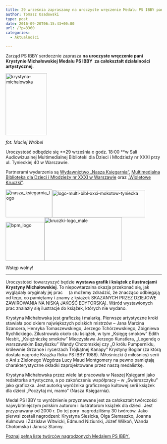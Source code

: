 ```yaml
---
title: 29 września zapraszamy na uroczyste wręczenie Medalu PS IBBY pani Krystynie Michałowskiej!
author: Tomasz Osadowski
type: post
date: 2016-09-20T06:15:43+00:00
url: /?p=3360
categories:
  - Aktualności

---
```

Zarząd PS IBBY serdecznie zaprasza **na uroczyste wręczenie pani Krystynie Michałowskiej Medalu PS IBBY  za całokształt działalności artystycznej**.<!--more-->

<img class="alignnone size-medium wp-image-3361" src="http://www.ibby.pl/wp-content/uploads/2016/09/Krystyna-Michalowska-133x200.jpg" alt="krystyna-michalowska" width="133" height="200" srcset="http://www.ibby.pl/wp-content/uploads/2016/09/Krystyna-Michalowska-133x200.jpg 133w, http://www.ibby.pl/wp-content/uploads/2016/09/Krystyna-Michalowska-66x100.jpg 66w, http://www.ibby.pl/wp-content/uploads/2016/09/Krystyna-Michalowska-768x1159.jpg 768w, http://www.ibby.pl/wp-content/uploads/2016/09/Krystyna-Michalowska-398x600.jpg 398w, http://www.ibby.pl/wp-content/uploads/2016/09/Krystyna-Michalowska.jpg 1500w" sizes="(max-width: 133px) 100vw, 133px" />

_fot. Maciej Wróbel_

Uroczystość odbędzie się **29 września o godz. 18:00 **w Sali Audiowizualnej Multimedialnej Biblioteki dla Dzieci i Młodzieży nr XXXI przy ul. Tynieckiej 40 w Warszawie.

Partnerami wydarzenia są <a href="http://nk.com.pl/" target="_blank">Wydawnictwo &#8222;Nasza Księgarnia&#8221;</a>, <a href="http://www.mbddim.pl/" target="_blank">Multimedialna Biblioteka dla Dzieci i Młodzieży nr XXXI w Warszawie</a> oraz <a href="https://www.facebook.com/WioletoweKruczki/" target="_blank">&#8222;Wioletowe Kruczki&#8221;</a>.

<a href="http://nk.com.pl/" target="_blank"><img class="alignnone wp-image-3367 size-thumbnail" src="http://www.ibby.pl/wp-content/uploads/2016/09/nasza_ksiegarnia_logo-150x90.jpg" alt="nasza_ksiegarnia_logo" width="150" height="90" srcset="http://www.ibby.pl/wp-content/uploads/2016/09/nasza_ksiegarnia_logo-150x90.jpg 150w, http://www.ibby.pl/wp-content/uploads/2016/09/nasza_ksiegarnia_logo.jpg 250w" sizes="(max-width: 150px) 100vw, 150px" /></a><a href="https://www.facebook.com/WioletoweKruczki/" target="_blank"><img class="alignnone size-medium wp-image-3370" src="http://www.ibby.pl/wp-content/uploads/2016/09/logo-multi-bibl-XXXI-mokotów-tyniecka-300x88.png" alt="logo-multi-bibl-xxxi-mokotow-tyniecka" width="300" height="88" srcset="http://www.ibby.pl/wp-content/uploads/2016/09/logo-multi-bibl-XXXI-mokotów-tyniecka-300x88.png 300w, http://www.ibby.pl/wp-content/uploads/2016/09/logo-multi-bibl-XXXI-mokotów-tyniecka-150x44.png 150w, http://www.ibby.pl/wp-content/uploads/2016/09/logo-multi-bibl-XXXI-mokotów-tyniecka-768x224.png 768w, http://www.ibby.pl/wp-content/uploads/2016/09/logo-multi-bibl-XXXI-mokotów-tyniecka-800x234.png 800w, http://www.ibby.pl/wp-content/uploads/2016/09/logo-multi-bibl-XXXI-mokotów-tyniecka.png 945w" sizes="(max-width: 300px) 100vw, 300px" /><img class="alignnone size-full wp-image-3366" src="http://www.ibby.pl/wp-content/uploads/2016/09/bpm_logo.jpg" alt="bpm_logo" width="125" height="125" srcset="http://www.ibby.pl/wp-content/uploads/2016/09/bpm_logo.jpg 125w, http://www.ibby.pl/wp-content/uploads/2016/09/bpm_logo-100x100.jpg 100w" sizes="(max-width: 125px) 100vw, 125px" /><img class="alignnone size-full wp-image-3374" src="http://www.ibby.pl/wp-content/uploads/2016/09/kruczki-logo_male.jpg" alt="kruczki-logo_male" width="250" height="140" srcset="http://www.ibby.pl/wp-content/uploads/2016/09/kruczki-logo_male.jpg 250w, http://www.ibby.pl/wp-content/uploads/2016/09/kruczki-logo_male-150x84.jpg 150w" sizes="(max-width: 250px) 100vw, 250px" /></a>

Wstęp wolny!

* * *

Uroczystości towarzyszyć będzie **wystawa grafik i książek z ilustracjami Krystyny Michałowskiej**. To niepowtarzalna okazja przekonać się, jak wyglądały oryginały jej prac     (a możemy zdradzić, że znacząco odbiegają od tego, co pamiętamy i znamy z książek SKAZANYCH PRZEZ DZIEJOWE ZAWIROWANIA NA NISKĄ JAKOŚĆ EDYTORSKĄ). Wśród wystawionych prac znalazły się ilustracje do książek, których nie wydano.

Krystyna Michałowska jest graficzką i malarką. Pierwsze artystyczne kroki stawiała pod okiem największych polskich mistrzów – Jana Marcina Szancera, Henryka Tomaszewskiego, Jerzego Tchórzewskiego, Zbigniewa Rychlickiego. Zilustrowała około stu książek, w tym „Księgę smoków” Edith Nesbit, „Księżniczkę smoków” Mieczysława Jerzego Kunstlera, &#8222;Legendę o warszawskim Bazyliszku&#8221; Wandy Chotomskiej czy &#8222;O królu Pumperniklu, królewnie Grzance i rycerzach Trójkątnej Kanapy&#8221; Krystyny Boglar (za którą dostała nagrodę Książka Roku PS IBBY 1988). Miłośniczki (i miłośnicy) serii o Ani z Zielonego Wzgórza Lucy Maud Montgomery na pewno pamiętają charakterystyczne okładki zaprojektowane przez naszą medalistkę.

Krystyna Michałowska przez wiele lat pracowała w Naszej Księgarni jako redaktorka artystyczna, a po zakończeniu współpracy &#8211; w „Świerszczyku” jako graficzka. Jest autorką wyróżnika graficznego kultowej serii książek dla dzieci „Poczytaj mi, mamo” (Nasza Księgarnia).

Medal PS IBBY to wyróżnienie przyznawane jest za całokształt twórczości najwybitniejszym polskim autorom i ilustratorom książek dla dzieci. Jest przyznawany od 2000 r. Do tej pory  nagrodziliśmy 30 twórców. Jako pierwsi zostali nagrodzeni: Krystyna Siesicka, Olga Siemaszko, Joanna Kulmowa i Zdzisław Witwicki, Edmund Niziurski, Józef Wilkoń, Wanda Chotomska i Janusz Stanny.

<a href="http://www.ibby.pl/?page_id=37" target="_blank">Poznaj pełną listę twórców nagrodzonych Medalem PS IBBY.</a>